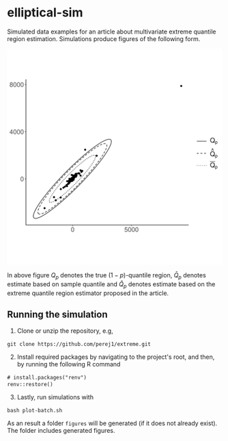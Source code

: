 # elliptical-sim

Simulated data examples for an article about multivariate extreme quantile
region estimation. Simulations produce figures of the following form.

![image](figures/fig-n_5000-k_400-p_low-gamma_1.00.png)

In above figure $Q_p$ denotes the true $(1-p)$-quantile region, $\bar Q_p$
denotes estimate based on sample quantile and $\hat Q_p$ denotes estimate based
on the extreme quantile region estimator proposed in the article.

## Running the simulation

1. Clone or unzip the repository, e.g,

```
git clone https://github.com/perej1/extreme.git
```

2. Install required packages by navigating to the project's root, and then, by
   running the following R command

```
# install.packages("renv")
renv::restore()
```
3. Lastly, run simulations with

```
bash plot-batch.sh
```

As an result a folder `figures` will be generated (if it does not already
exist). The folder includes generated figures.

